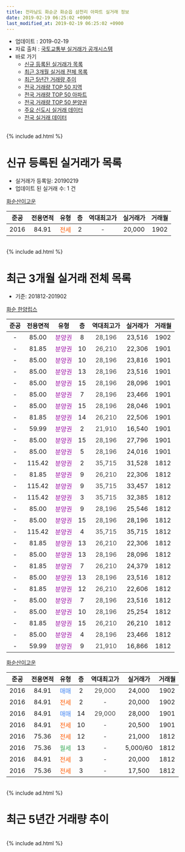 ```yaml
---
title: 전라남도 화순군 화순읍 삼천리 아파트 실거래 정보
date: 2019-02-19 06:25:02 +0900
last_modified_at: 2019-02-19 06:25:02 +0900
---
```


* 업데이트 : 2019-02-19
* 자료 출처 : [국토교통부 실거래가 공개시스템](http://rt.molit.go.kr)
* 바로 가기
    * [신규 등록된 실거래가 목록](#신규-등록된-실거래가-목록)
    * [최근 3개월 실거래 전체 목록](#최근-3개월-실거래-전체-목록)
    * [최근 5년간 거래량 추이](#최근-5년간-거래량-추이)
    * [전국 거래량 TOP 50 지역](https://ayogom.github.io/apt-trade-info/최근-3개월-전국에서-가장-거래가-많이-발생한-지역)
    * [전국 거래량 TOP 50 아파트](https://ayogom.github.io/apt-trade-info/최근-3개월-전국에서-가장-거래가-많이-발생한-아파트)
    * [전국 거래량 TOP 50 분양권](https://ayogom.github.io/apt-trade-info/최근-3개월-전국에서-가장-거래가-많이-발생한-분양권)
    * [주요 신도시 실거래 데이터](https://ayogom.github.io/apt-trade-info/주요-신도시)
    * [전국 실거래 데이터](https://ayogom.github.io/apt-trade-info/전국)
<br>
{% include ad.html %}
<br>

# 신규 등록된 실거래가 목록
* 실거래가 등록일: 20190219
* 업데이트 된 실거래 수: 1 건


[화순산이고운](https://search.naver.com/search.naver?query=%EC%A0%84%EB%9D%BC%EB%82%A8%EB%8F%84+%ED%99%94%EC%88%9C%EA%B5%B0+%ED%99%94%EC%88%9C%EC%9D%8D+%EC%82%BC%EC%B2%9C%EB%A6%AC+%ED%99%94%EC%88%9C%EC%82%B0%EC%9D%B4%EA%B3%A0%EC%9A%B4)

|준공|전용면적|유형|층|역대최고가|실거래가|거래월|
|:---:|:---:|:---:|:---:|:---:|:---:|:---:|
|2016|84.91|<span style="color:#ff5a00">전세</span>|2|<span style="color:#444444">-</span>|20,000|1902|


<br>
{% include ad.html %}
<br>

# 최근 3개월 실거래 전체 목록
* 기준: 201812-201902


[화순  한양립스](https://search.naver.com/search.naver?query=%EC%A0%84%EB%9D%BC%EB%82%A8%EB%8F%84+%ED%99%94%EC%88%9C%EA%B5%B0+%ED%99%94%EC%88%9C%EC%9D%8D+%EC%82%BC%EC%B2%9C%EB%A6%AC+%ED%99%94%EC%88%9C++%ED%95%9C%EC%96%91%EB%A6%BD%EC%8A%A4)

|준공|전용면적|유형|층|역대최고가|실거래가|거래월|
|:---:|:---:|:---:|:---:|:---:|:---:|:---:|
|-|85.00|<span style="color:#9C11A5">분양권</span>|8|<span style="color:#444444">28,196</span>|23,516|1902|
|-|81.85|<span style="color:#9C11A5">분양권</span>|10|<span style="color:#444444">26,210</span>|22,306|1901|
|-|85.00|<span style="color:#9C11A5">분양권</span>|10|<span style="color:#444444">28,196</span>|23,816|1901|
|-|85.00|<span style="color:#9C11A5">분양권</span>|13|<span style="color:#444444">28,196</span>|23,516|1901|
|-|85.00|<span style="color:#9C11A5">분양권</span>|15|<span style="color:#444444">28,196</span>|28,096|1901|
|-|85.00|<span style="color:#9C11A5">분양권</span>|7|<span style="color:#444444">28,196</span>|23,466|1901|
|-|85.00|<span style="color:#9C11A5">분양권</span>|15|<span style="color:#444444">28,196</span>|28,046|1901|
|-|81.85|<span style="color:#9C11A5">분양권</span>|14|<span style="color:#444444">26,210</span>|22,506|1901|
|-|59.99|<span style="color:#9C11A5">분양권</span>|2|<span style="color:#444444">21,910</span>|16,540|1901|
|-|85.00|<span style="color:#9C11A5">분양권</span>|15|<span style="color:#444444">28,196</span>|27,796|1901|
|-|85.00|<span style="color:#9C11A5">분양권</span>|5|<span style="color:#444444">28,196</span>|24,016|1901|
|-|115.42|<span style="color:#9C11A5">분양권</span>|2|<span style="color:#444444">35,715</span>|31,528|1812|
|-|81.85|<span style="color:#9C11A5">분양권</span>|9|<span style="color:#444444">26,210</span>|22,306|1812|
|-|115.42|<span style="color:#9C11A5">분양권</span>|9|<span style="color:#444444">35,715</span>|33,457|1812|
|-|115.42|<span style="color:#9C11A5">분양권</span>|3|<span style="color:#444444">35,715</span>|32,385|1812|
|-|85.00|<span style="color:#9C11A5">분양권</span>|9|<span style="color:#444444">28,196</span>|25,546|1812|
|-|85.00|<span style="color:#9C11A5">분양권</span>|15|<span style="color:#444444">28,196</span>|28,196|1812|
|-|115.42|<span style="color:#9C11A5">분양권</span>|4|<span style="color:#444444">35,715</span>|35,715|1812|
|-|81.85|<span style="color:#9C11A5">분양권</span>|13|<span style="color:#444444">26,210</span>|22,306|1812|
|-|85.00|<span style="color:#9C11A5">분양권</span>|13|<span style="color:#444444">28,196</span>|28,096|1812|
|-|81.85|<span style="color:#9C11A5">분양권</span>|7|<span style="color:#444444">26,210</span>|24,379|1812|
|-|85.00|<span style="color:#9C11A5">분양권</span>|13|<span style="color:#444444">28,196</span>|23,516|1812|
|-|81.85|<span style="color:#9C11A5">분양권</span>|12|<span style="color:#444444">26,210</span>|22,606|1812|
|-|85.00|<span style="color:#9C11A5">분양권</span>|7|<span style="color:#444444">28,196</span>|23,516|1812|
|-|85.00|<span style="color:#9C11A5">분양권</span>|10|<span style="color:#444444">28,196</span>|25,254|1812|
|-|81.85|<span style="color:#9C11A5">분양권</span>|15|<span style="color:#444444">26,210</span>|26,210|1812|
|-|85.00|<span style="color:#9C11A5">분양권</span>|4|<span style="color:#444444">28,196</span>|23,466|1812|
|-|59.99|<span style="color:#9C11A5">분양권</span>|9|<span style="color:#444444">21,910</span>|16,866|1812|

[화순산이고운](https://search.naver.com/search.naver?query=%EC%A0%84%EB%9D%BC%EB%82%A8%EB%8F%84+%ED%99%94%EC%88%9C%EA%B5%B0+%ED%99%94%EC%88%9C%EC%9D%8D+%EC%82%BC%EC%B2%9C%EB%A6%AC+%ED%99%94%EC%88%9C%EC%82%B0%EC%9D%B4%EA%B3%A0%EC%9A%B4)

|준공|전용면적|유형|층|역대최고가|실거래가|거래월|
|:---:|:---:|:---:|:---:|:---:|:---:|:---:|
|2016|84.91|<span style="color:#4285f3">매매</span>|2|<span style="color:#444444">29,000</span>|24,000|1902|
|2016|84.91|<span style="color:#ff5a00">전세</span>|2|<span style="color:#444444">-</span>|20,000|1902|
|2016|84.91|<span style="color:#4285f3">매매</span>|14|<span style="color:#444444">29,000</span>|28,000|1901|
|2016|84.91|<span style="color:#ff5a00">전세</span>|10|<span style="color:#444444">-</span>|20,500|1901|
|2016|75.36|<span style="color:#ff5a00">전세</span>|12|<span style="color:#444444">-</span>|21,000|1812|
|2016|75.36|<span style="color:#34a853">월세</span>|13|<span style="color:#444444">-</span>|5,000/60|1812|
|2016|84.91|<span style="color:#ff5a00">전세</span>|3|<span style="color:#444444">-</span>|20,000|1812|
|2016|75.36|<span style="color:#ff5a00">전세</span>|3|<span style="color:#444444">-</span>|17,500|1812|


<br>
{% include ad.html %}
<br>

# 최근 5년간 거래량 추이


<div style="width:100%;">
    <canvas id="deal_progress" height="200"></canvas>
</div>

<script>
new Chart(document.getElementById("deal_progress"), {
    type: 'line',
    data: {
        labels: ['201402','201403','201404','201405','201406','201407','201408','201409','201410','201411','201412','201501','201502','201503','201504','201505','201506','201507','201508','201509','201510','201511','201512','201601','201602','201603','201604','201605','201606','201607','201608','201609','201610','201611','201612','201701','201702','201703','201704','201705','201706','201707','201708','201709','201710','201711','201712','201801','201802','201803','201804','201805','201806','201807','201808','201809','201810','201811','201812','201901','201902'],
        datasets: [{
            label: '매매',
            pointRadius: 1,
            data: [0, 0, 0, 0, 0, 12, 5, 2, 3, 5, 2, 1, 1, 0, 0, 0, 0, 0, 1, 0, 0, 0, 0, 0, 0, 0, 0, 1, 0, 0, 0, 0, 0, 1, 1, 2, 2, 3, 3, 4, 3, 1, 2, 1, 0, 0, 5, 3, 7, 4, 8, 6, 8, 9, 7, 10, 10, 10, 17, 11, 2],
            borderColor: "rgba(255, 201, 14, 1)",
            backgroundColor: "rgba(255, 201, 14, 0.5)",
            fill: false,
            lineTension: 0
        },{
            label: '전월세',
            pointRadius: 1,
            data: [0, 0, 0, 0, 0, 0, 0, 0, 0, 0, 0, 0, 0, 0, 0, 0, 0, 0, 0, 0, 0, 0, 0, 0, 0, 0, 0, 0, 0, 0, 0, 1, 2, 3, 2, 6, 5, 5, 4, 0, 1, 1, 2, 0, 1, 1, 1, 1, 2, 0, 0, 1, 1, 0, 1, 0, 2, 3, 4, 1, 1],
            borderColor: "rgba(0, 141, 185, 1)",
            backgroundColor: "rgba(0, 141, 185, 0.5)",
            fill: false,
            lineTension: 0
        }
        ]
    },
    options: {
        responsive: true,
        title: {
            display: false
        },
        tooltips: {
            mode: 'index',
            intersect: false
        },
        hover: {
            mode: 'nearest',
            intersect: true
        },
        scales: {
            xAxes: [{
                display: true,
                scaleLabel: {
                    display: true,
                    labelString: '년/월'
                }
            }],
            yAxes: [{
                display: true,
                ticks: {
                    suggestedMin: 0,
                },
                scaleLabel: {
                    display: true,
                    labelString: '실거래 수'
                }
            }]
        }
    }
});

</script>


<br>
{% include ad.html %}
<br>

